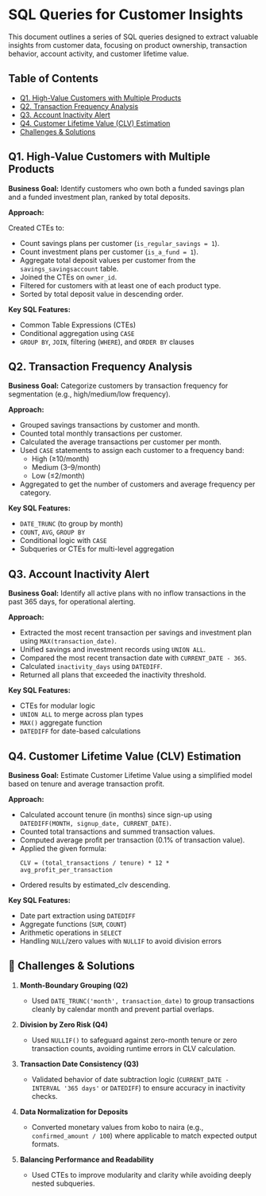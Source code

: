 # SQL Queries for Customer Insights

This document outlines a series of SQL queries designed to extract valuable insights from customer data, focusing on product ownership, transaction behavior, account activity, and customer lifetime value.

## Table of Contents

- [Q1. High-Value Customers with Multiple Products](#q1-high-value-customers-with-multiple-products)
- [Q2. Transaction Frequency Analysis](#q2-transaction-frequency-analysis)
- [Q3. Account Inactivity Alert](#q3-account-inactivity-alert)
- [Q4. Customer Lifetime Value (CLV) Estimation](#q4-customer-lifetime-value-clv-estimation)
- [Challenges & Solutions](#challenges--solutions)

## Q1. High-Value Customers with Multiple Products

**Business Goal:** Identify customers who own both a funded savings plan and a funded investment plan, ranked by total deposits.

**Approach:**

Created CTEs to:

-   Count savings plans per customer (`is_regular_savings = 1`).
-   Count investment plans per customer (`is_a_fund = 1`).
-   Aggregate total deposit values per customer from the `savings_savingsaccount` table.
-   Joined the CTEs on `owner_id`.
-   Filtered for customers with at least one of each product type.
-   Sorted by total deposit value in descending order.

**Key SQL Features:**

-   Common Table Expressions (CTEs)
-   Conditional aggregation using `CASE`
-   `GROUP BY`, `JOIN`, filtering (`WHERE`), and `ORDER BY` clauses

## Q2. Transaction Frequency Analysis

**Business Goal:** Categorize customers by transaction frequency for segmentation (e.g., high/medium/low frequency).

**Approach:**

-   Grouped savings transactions by customer and month.
-   Counted total monthly transactions per customer.
-   Calculated the average transactions per customer per month.
-   Used `CASE` statements to assign each customer to a frequency band:
    -   High (≥10/month)
    -   Medium (3–9/month)
    -   Low (≤2/month)
-   Aggregated to get the number of customers and average frequency per category.

**Key SQL Features:**

-   `DATE_TRUNC` (to group by month)
-   `COUNT`, `AVG`, `GROUP BY`
-   Conditional logic with `CASE`
-   Subqueries or CTEs for multi-level aggregation

## Q3. Account Inactivity Alert

**Business Goal:** Identify all active plans with no inflow transactions in the past 365 days, for operational alerting.

**Approach:**

-   Extracted the most recent transaction per savings and investment plan using `MAX(transaction_date)`.
-   Unified savings and investment records using `UNION ALL`.
-   Compared the most recent transaction date with `CURRENT_DATE - 365`.
-   Calculated `inactivity_days` using `DATEDIFF`.
-   Returned all plans that exceeded the inactivity threshold.

**Key SQL Features:**

-   CTEs for modular logic
-   `UNION ALL` to merge across plan types
-   `MAX()` aggregate function
-   `DATEDIFF` for date-based calculations

## Q4. Customer Lifetime Value (CLV) Estimation

**Business Goal:** Estimate Customer Lifetime Value using a simplified model based on tenure and average transaction profit.

**Approach:**

-   Calculated account tenure (in months) since sign-up using `DATEDIFF(MONTH, signup_date, CURRENT_DATE)`.
-   Counted total transactions and summed transaction values.
-   Computed average profit per transaction (0.1% of transaction value).
-   Applied the given formula:
    ```
    CLV = (total_transactions / tenure) * 12 * avg_profit_per_transaction
    ```
-   Ordered results by estimated\_clv descending.

**Key SQL Features:**

-   Date part extraction using `DATEDIFF`
-   Aggregate functions (`SUM`, `COUNT`)
-   Arithmetic operations in `SELECT`
-   Handling `NULL`/zero values with `NULLIF` to avoid division errors

## 🧠 Challenges & Solutions

1.  **Month-Boundary Grouping (Q2)**

      - Used `DATE_TRUNC('month', transaction_date)` to group transactions cleanly by calendar month and prevent partial overlaps.

2.  **Division by Zero Risk (Q4)**

      - Used `NULLIF()` to safeguard against zero-month tenure or zero transaction counts, avoiding runtime errors in CLV calculation.

3.  **Transaction Date Consistency (Q3)**

      - Validated behavior of date subtraction logic (`CURRENT_DATE - INTERVAL '365 days'` or `DATEDIFF`) to ensure accuracy in inactivity checks.

4.  **Data Normalization for Deposits**

      - Converted monetary values from kobo to naira (e.g., `confirmed_amount / 100`) where applicable to match expected output formats.

5.  **Balancing Performance and Readability**

      - Used CTEs to improve modularity and clarity while avoiding deeply nested subqueries.
